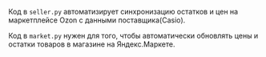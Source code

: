 
Код в `seller.py` автоматизирует синхронизацию остатков и цен на маркетплейсе Ozon с данными поставщика(Casio).

Код в `market.py` нужен для того, чтобы автоматически обновлять цены и остатки товаров в магазине на Яндекс.Маркете.
